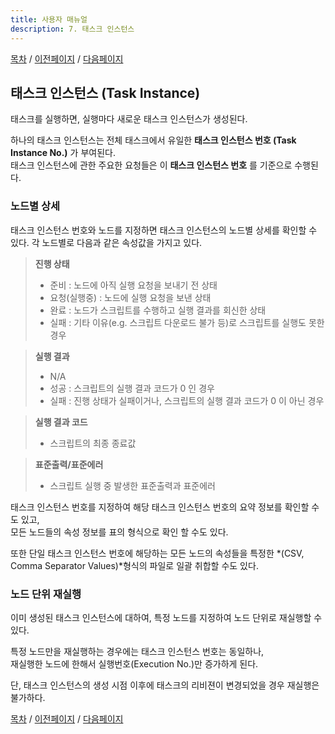 ```yaml
---
title: 사용자 매뉴얼
description: 7. 태스크 인스턴스
---
```


[목차](UserManual.md) / [이전페이지](UserManual6.md) / [다음페이지](UserManual8.md)

## 태스크 인스턴스 (Task Instance)

태스크를 실행하면, 실행마다 새로운 태스크 인스턴스가 생성된다.

하나의 태스크 인스턴스는 전체 태스크에서 유일한 **태스크 인스턴스 번호 (Task Instance No.)** 가 부여된다.<br>
태스크 인스턴스에 관한 주요한 요청들은 이 **태스크 인스턴스 번호** 를 기준으로 수행된다. 

### 노드별 상세

태스크 인스턴스 번호와 노드를 지정하면 태스크 인스턴스의 노드별 상세를 확인할 수 있다. 각 노드별로 다음과 같은 속성값을 가지고 있다.

>**진행 상태**<br>
>- 준비 : 노드에 아직 실행 요청을 보내기 전 상태<br>
>- 요청(실행중) : 노드에 실행 요청을 보낸 상태<br>
>- 완료 : 노드가 스크립트를 수행하고 실행 결과를 회신한 상태<br>
>- 실패 : 기타 이유(e.g. 스크립트 다운로드 불가 등)로 스크립트를 실행도 못한 경우<br>

>**실행 결과**<br>
>- N/A<br>
>- 성공 : 스크립트의 실행 결과 코드가 0 인 경우<br>
>- 실패 : 진행 상태가 실패이거나, 스크립트의 실행 결과 코드가 0 이 아닌 경우<br>

>**실행 결과 코드**<br>
>- 스크립트의 최종 종료값<br>

>**표준출력/표준에러**<br>
>- 스크립트 실행 중 발생한 표준출력과 표준에러

태스크 인스턴스 번호를 지정하여 해당 태스크 인스턴스 번호의 요약 정보를 확인할 수도 있고,<br>
모든 노드들의 속성 정보를 표의 형식으로 확인 할 수도 있다. 

또한 단일 태스크 인스턴스 번호에 해당하는 모든 노드의 속성들을 특정한 *(CSV, Comma Separator Values)*형식의 파일로 일괄 취합할 수도 있다.

### 노드 단위 재실행

이미 생성된 태스크 인스턴스에 대하여, 특정 노드를 지정하여 노드 단위로 재실행할 수 있다.<br>

특정 노드만을 재실행하는 경우에는 태스크 인스턴스 번호는 동일하나,<br>
재실행한 노드에 한해서 실행번호(Execution No.)만 증가하게 된다.

단, 태스크 인스턴스의 생성 시점 이후에 태스크의 리비젼이 변경되었을 경우 재실행은 불가하다.

[목차](UserManual.md) / [이전페이지](UserManual6.md) / [다음페이지](UserManual8.md)